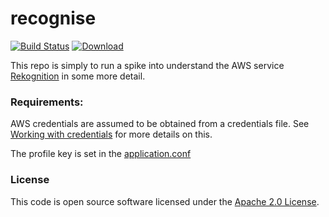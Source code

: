 
# recognise

[![Build Status](https://travis-ci.org/hmrc/recognise.svg?branch=master)](https://travis-ci.org/hmrc/recognise) [ ![Download](https://api.bintray.com/packages/hmrc/releases/recognise/images/download.svg) ](https://bintray.com/hmrc/releases/recognise/_latestVersion)

This repo is simply to run a spike into understand the AWS service [Rekognition](https://aws.amazon.com/rekognition/) in some more detail.

### Requirements:

AWS credentials are assumed to be obtained from a credentials file. See [Working with credentials](http://docs.aws.amazon.com/sdk-for-java/v1/developer-guide/credentials.html) for more details on this.
 
The profile key is set in the [application.conf](https://github.com/hmrc/recognise/blob/master/conf/application.conf#L185)


### License

This code is open source software licensed under the [Apache 2.0 License]("http://www.apache.org/licenses/LICENSE-2.0.html").
    